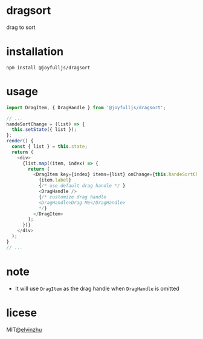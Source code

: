 # dragsort

drag to sort

# installation

```
npm install @joyfulljs/dragsort
```

# usage

```js
import DragItem, { DragHandle } from '@joyfulljs/dragsort';

// ...
handeSortChange = (list) => {
  this.setState({ list });
};
render() {
  const { list } = this.state;
  return (
    <div>
      {list.map((item, index) => {
        return (
          <DragItem key={index} items={list} onChange={this.handeSortChange}>
            {item.label}
            {/* use default drag handle */ }
            <DragHandle />
            {/* customize drag handle
            <DragHandle>Drag Me</DragHandle>
            */}
          </DragItem>
        );
      })}
    </div>
  );
}
// ...
```

# note

- It will use `DragItem` as the drag handle when `DragHandle` is omitted

# licese

MIT@[elvinzhu](https://github.com/elvinzhu)
